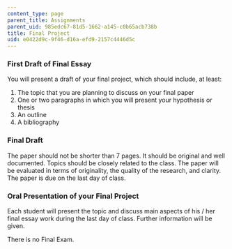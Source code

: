```yaml
---
content_type: page
parent_title: Assignments
parent_uid: 985edc67-81d5-1662-a145-c0b65acb738b
title: Final Project
uid: e0422d9c-9f46-d16a-efd9-2157c4446d5c
---
```


### First Draft of Final Essay

You will present a draft of your final project, which should include, at least:

1.  The topic that you are planning to discuss on your final paper
2.  One or two paragraphs in which you will present your hypothesis or thesis
3.  An outline
4.  A bibliography

### Final Draft

The paper should not be shorter than 7 pages. It should be original and well documented. Topics should be closely related to the class. The paper will be evaluated in terms of originality, the quality of the research, and clarity. The paper is due on the last day of class.

### Oral Presentation of your Final Project

Each student will present the topic and discuss main aspects of his / her final essay work during the last day of class. Further information will be given.

There is no Final Exam.